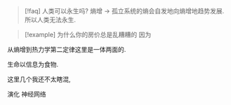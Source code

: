 > [!faq] 人类可以永生吗? 
> 熵增 -> 孤立系统的熵会自发地向熵增地趋势发展. 所以人类无法永生.


> [!example] 为什么你的房价总是乱糟糟的
> 因为
> 


从熵增到热力学第二定律这里是一体两面的. 

生命以信息为食物. 

这里几个我还不太瞎混,

演化  神经网络 

